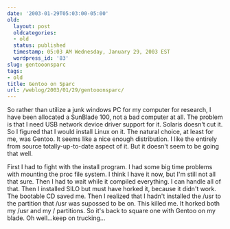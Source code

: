 ```yaml
---
date: '2003-01-29T05:03:00-05:00'
old:
  layout: post
  oldcategories:
  - old
  status: published
  timestamp: 05:03 AM Wednesday, January 29, 2003 EST
  wordpress_id: '83'
slug: gentooonsparc
tags:
- old
title: Gentoo on Sparc
url: /weblog/2003/01/29/gentooonsparc/
---
```


So rather than utilize a junk windows PC for my computer for research, I have been allocated a SunBlade 100, not a bad computer at all.  The problem is that I need USB network device driver support for it.  Solaris doesn't cut it.  So I figured that I would install Linux on it.  The natural choice, at least for me, was Gentoo.  It seems like a nice enough distribution.  I like the entirely from source totally-up-to-date aspect of it.  But it doesn't seem to be going that well.

First I had to fight with the install program.  I had some big time problems with mounting the proc file system.  I think I have it now, but I'm still not all that sure.  Then I had to wait while it compiled everything.  I can handle all of that.  Then I installed SILO but must have horked it, because it didn't work.  The bootable CD saved me.  Then I realized that I hadn't installed the /usr to the partition that /usr was supossed to be on.  This killed me.  It horked both my /usr and my / partitions.  So it's back to square one with Gentoo on my blade.  Oh well...keep on trucking...
